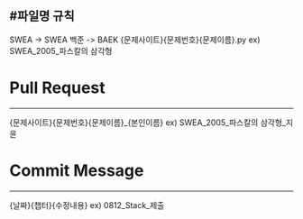 #파일명 규칙
---
SWEA -> SWEA
백준 -> BAEK
{문제사이트}{문제번호}{문제이름}.py
ex) SWEA_2005_파스칼의 삼각형

# Pull Request
---
{문제사이트}{문제번호}{문제이름}_{본인이름}
ex) SWEA_2005_파스칼의 삼각형_지윤

# Commit Message
---
{날짜}{챕터}{수정내용}
ex) 0812_Stack_제출
